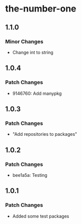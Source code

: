 # the-number-one

## 1.1.0

### Minor Changes

- Change int to string

## 1.0.4

### Patch Changes

- 9146760: Add manypkg

## 1.0.3

### Patch Changes

- "Add repositories to packages"

## 1.0.2

### Patch Changes

- bee1a5a: Testing

## 1.0.1

### Patch Changes

- Added some test packages
